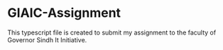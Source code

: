 # GIAIC-Assignment
This typescript file is created to submit my assignment to the faculty of Governor Sindh It Initiative.

